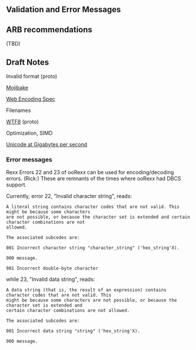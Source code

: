 ## Validation and Error Messages

## ARB recommendations

(TBD)

## Draft Notes

Invalid format (proto)

[Mojibake](https://en.wikipedia.org/wiki/Mojibake)

[Web Encoding Spec](https://encoding.spec.whatwg.org)

Filenames

[WTF8](http://simonsapin.github.io/wtf-8/) (proto)

Optimization, SIMD

[Unicode at Gigabytes per second](https://www.youtube.com/watch?v=wBBbAKGaId4)

### Error messages

Rexx Errors 22 and 23 of ooRexx can be used for encoding/decoding errors. (Rick:) These are remnants of the times where ooRexx had DBCS support. 

Currently, error 22, "Invalid character string", reads:

    A literal string contains character codes that are not valid. This might be because some characters
    are not possible, or because the character set is extended and certain character combinations are not
    allowed.

    The associated subcodes are:

    001 Incorrect character string "character_string" ('hex_string'X).

    900 message.

    901 Incorrect double-byte character
    
while 23, "Invalid data string", reads:

    A data string (that is, the result of an expression) contains character codes that are not valid. This
    might be because some characters are not possible, or because the character set is extended and
    certain character combinations are not allowed.

    The associated subcodes are:

    001 Incorrect data string "string" ('hex_string'X).

    900 message.

